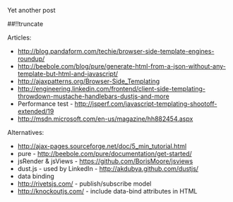 Yet another post

[meta:author]: <> (Jonas Colmsjo)
[meta:title]: <> (Browser-side-templates.md)
[meta:date]: <> (2012-01-01)
[meta:nested:key]: <> (Metadata value)

##!!truncate


Articles:
* http://blog.pandaform.com/techie/browser-side-template-engines-roundup/
* http://beebole.com/blog/pure/generate-html-from-a-json-without-any-template-but-html-and-javascript/
* http://ajaxpatterns.org/Browser-Side_Templating
* http://engineering.linkedin.com/frontend/client-side-templating-throwdown-mustache-handlebars-dustjs-and-more
* Performance test - http://jsperf.com/javascript-templating-shootoff-extended/19
* http://msdn.microsoft.com/en-us/magazine/hh882454.aspx

Alternatives:
* http://ajax-pages.sourceforge.net/doc/5_min_tutorial.html
* pure - http://beebole.com/pure/documentation/get-started/
* jsRender & jsViews - https://github.com/BorisMoore/jsviews
* dust.js - used by LinkedIn - http://akdubya.github.com/dustjs/
* data binding
 * http://rivetsjs.com/ - publish/subscribe model
 * http://knockoutjs.com/ - include data-bind attributes in HTML
